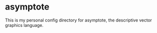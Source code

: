 # asymptote
This is my personal config directory for asymptote, the descriptive vector graphics language.
